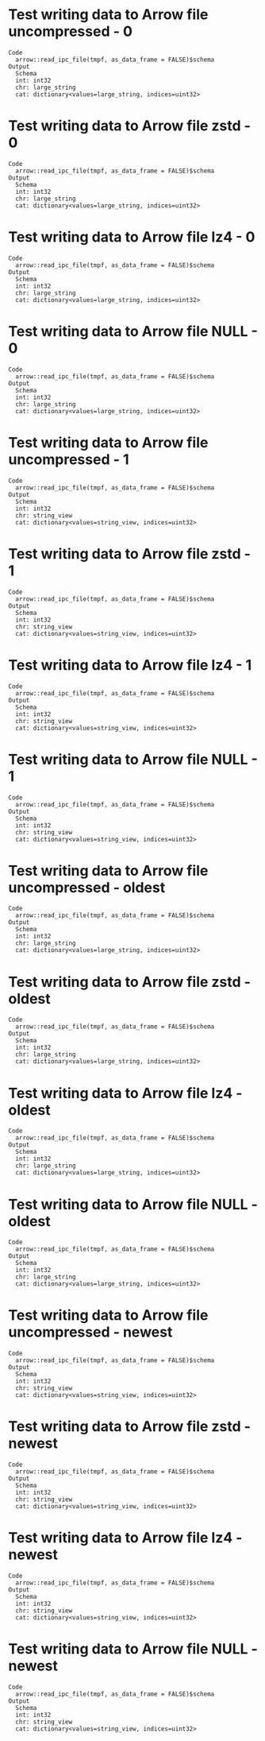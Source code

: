 # Test writing data to Arrow file uncompressed - 0

    Code
      arrow::read_ipc_file(tmpf, as_data_frame = FALSE)$schema
    Output
      Schema
      int: int32
      chr: large_string
      cat: dictionary<values=large_string, indices=uint32>

# Test writing data to Arrow file zstd - 0

    Code
      arrow::read_ipc_file(tmpf, as_data_frame = FALSE)$schema
    Output
      Schema
      int: int32
      chr: large_string
      cat: dictionary<values=large_string, indices=uint32>

# Test writing data to Arrow file lz4 - 0

    Code
      arrow::read_ipc_file(tmpf, as_data_frame = FALSE)$schema
    Output
      Schema
      int: int32
      chr: large_string
      cat: dictionary<values=large_string, indices=uint32>

# Test writing data to Arrow file NULL - 0

    Code
      arrow::read_ipc_file(tmpf, as_data_frame = FALSE)$schema
    Output
      Schema
      int: int32
      chr: large_string
      cat: dictionary<values=large_string, indices=uint32>

# Test writing data to Arrow file uncompressed - 1

    Code
      arrow::read_ipc_file(tmpf, as_data_frame = FALSE)$schema
    Output
      Schema
      int: int32
      chr: string_view
      cat: dictionary<values=string_view, indices=uint32>

# Test writing data to Arrow file zstd - 1

    Code
      arrow::read_ipc_file(tmpf, as_data_frame = FALSE)$schema
    Output
      Schema
      int: int32
      chr: string_view
      cat: dictionary<values=string_view, indices=uint32>

# Test writing data to Arrow file lz4 - 1

    Code
      arrow::read_ipc_file(tmpf, as_data_frame = FALSE)$schema
    Output
      Schema
      int: int32
      chr: string_view
      cat: dictionary<values=string_view, indices=uint32>

# Test writing data to Arrow file NULL - 1

    Code
      arrow::read_ipc_file(tmpf, as_data_frame = FALSE)$schema
    Output
      Schema
      int: int32
      chr: string_view
      cat: dictionary<values=string_view, indices=uint32>

# Test writing data to Arrow file uncompressed - oldest

    Code
      arrow::read_ipc_file(tmpf, as_data_frame = FALSE)$schema
    Output
      Schema
      int: int32
      chr: large_string
      cat: dictionary<values=large_string, indices=uint32>

# Test writing data to Arrow file zstd - oldest

    Code
      arrow::read_ipc_file(tmpf, as_data_frame = FALSE)$schema
    Output
      Schema
      int: int32
      chr: large_string
      cat: dictionary<values=large_string, indices=uint32>

# Test writing data to Arrow file lz4 - oldest

    Code
      arrow::read_ipc_file(tmpf, as_data_frame = FALSE)$schema
    Output
      Schema
      int: int32
      chr: large_string
      cat: dictionary<values=large_string, indices=uint32>

# Test writing data to Arrow file NULL - oldest

    Code
      arrow::read_ipc_file(tmpf, as_data_frame = FALSE)$schema
    Output
      Schema
      int: int32
      chr: large_string
      cat: dictionary<values=large_string, indices=uint32>

# Test writing data to Arrow file uncompressed - newest

    Code
      arrow::read_ipc_file(tmpf, as_data_frame = FALSE)$schema
    Output
      Schema
      int: int32
      chr: string_view
      cat: dictionary<values=string_view, indices=uint32>

# Test writing data to Arrow file zstd - newest

    Code
      arrow::read_ipc_file(tmpf, as_data_frame = FALSE)$schema
    Output
      Schema
      int: int32
      chr: string_view
      cat: dictionary<values=string_view, indices=uint32>

# Test writing data to Arrow file lz4 - newest

    Code
      arrow::read_ipc_file(tmpf, as_data_frame = FALSE)$schema
    Output
      Schema
      int: int32
      chr: string_view
      cat: dictionary<values=string_view, indices=uint32>

# Test writing data to Arrow file NULL - newest

    Code
      arrow::read_ipc_file(tmpf, as_data_frame = FALSE)$schema
    Output
      Schema
      int: int32
      chr: string_view
      cat: dictionary<values=string_view, indices=uint32>

